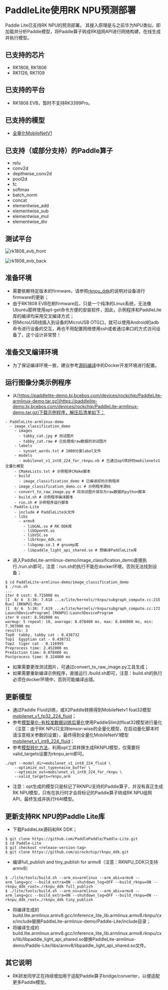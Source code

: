 # PaddleLite使用RK NPU预测部署

Paddle Lite已支持RK NPU的预测部署。
其接入原理是与之前华为NPU类似，即加载并分析Paddle模型，将Paddle算子转成RK组网API进行网络构建，在线生成并执行模型。

## 已支持的芯片

- RK1808, RK1806
- RK1126, RK1109

## 已支持的平台

- RK1808 EVB，暂时不支持RK3399Pro。

## 已支持的模型

- [全量化MobileNetV1](https://paddlelite-demo.bj.bcebos.com/devices/rockchip/mobilenet_v1_int8_224_fluid.tar.gz)

## 已支持（或部分支持）的Paddle算子

- relu
- conv2d
- depthwise_conv2d
- pool2d
- fc
- softmax
- batch_norm
- concat
- elementwise_add
- elementwise_sub
- elementwise_mul
- elementwise_div

## 测试平台

![rk1808_evb_front](https://paddlelite-demo.bj.bcebos.com/devices/rockchip/rk1808_evb_front.jpg)

![rk1808_evb_back](https://paddlelite-demo.bj.bcebos.com/devices/rockchip/rk1808_evb_back.jpg)

## 准备环境

- 需要依赖特定版本的firmware，请参照[rknpu_ddk](https://github.com/airockchip/rknpu_ddk)的说明对设备进行firmware的更新；
- 由于RK1808 EVB在刷firmware后，只是一个纯净的Linux系统，无法像Ubuntu那样使用apt-get命令方便的安装软件，因此，示例程序和PaddleLite库的编译均采用交叉编译方式；
- 将MicroUSB线插入到设备的MicroUSB OTG口，就可以使用Android的adb命令进行设备的交互，再也不用配置网络使用ssh或者通过串口的方式访问设备了，这个设计非常赞！

## 准备交叉编译环境

- 为了保证编译环境一致，建议参考[源码编译](../user_guides/source_compile)中的Docker开发环境进行配置。

## 运行图像分类示例程序

- 从[https://paddlelite-demo.bj.bcebos.com/devices/rockchip/PaddleLite-armlinux-demo.tar.gz](https://paddlelite-demo.bj.bcebos.com/devices/rockchip/PaddleLite-armlinux-demo.tar.gz)下载示例程序，解压后清单如下：

```shell
- PaddleLite-armlinux-demo
  - image_classification_demo
    - images 
      - tabby_cat.jpg # 测试图片
      - tabby_cat.raw # 已处理成raw数据的测试图片
    - labels
      - synset_words.txt # 1000分类label文件
    - models
      - mobilenet_v1_int8_224_for_rknpu.nb # 已通过opt转好的mobilenetv1全量化模型
    - CMakeLists.txt # 示例程序CMake脚本
    - build
      - image_classification_demo # 已编译好的示例程序
    - image_classification_demo.cc # 示例程序源码
    - convert_to_raw_image.py # 将测试图片保存为raw数据的python脚本
    - build.sh # 示例程序编译脚本
    - run.sh # 示例程序运行脚本
  - Paddle-Lite
    - include # PaddleLite头文件
    - libs
      - armv8
        - libGAL.so # RK DDK库
        - libOpenVX.so
        - libVSC.so
        - librknpu_ddk.so
        - libgomp.so.1 # gnuomp库
        - libpaddle_light_api_shared.so # 预编译PaddleLite库
```

- 进入PaddleLite-armlinux-demo/image_classification_demo直接执行./run.sh即可，注意：run.sh的执行不能在docker环境，否则无法找到设备；
```shell
$ cd PaddleLite-armlinux-demo/image_classification_demo
$ ./run.sh
...
iter 8 cost: 8.715000 ms
[I  8/ 6  5:38: 7.618 ...e/lite/kernels/rknpu/subgraph_compute.cc:215 Run] [RKNPU]:Run
[I  8/ 6  5:38: 7.619 ...e/lite/kernels/rknpu/subgraph_compute.cc:172 LaunchDeviceProgram] [RKNPU]:LaunchDeviceProgram
iter 9 cost: 8.592000 ms
warmup: 5 repeat: 10, average: 8.078400 ms, max: 8.846000 ms, min: 7.307000 ms
results: 3
Top0  tabby, tabby cat - 0.438732
Top1  Egyptian cat - 0.438732
Top2  tiger cat - 0.116995
Preprocess time: 2.452000 ms
Prediction time: 8.078400 ms
Postprocess time: 0.324000 ms
```
- 如果需要更改测试图片，可通过convert_to_raw_image.py工具生成；
- 如果需要重新编译示例程序，直接运行./build.sh即可，注意：build.sh的执行必须在docker环境中，否则可能编译出错。


## 更新模型

- 通过Paddle Fluid训练，或X2Paddle转换得到MobileNetv1 foat32模型[mobilenet_v1_fp32_224_fluid](https://paddlelite-demo.bj.bcebos.com/models/mobilenet_v1_fp32_224_fluid.tar.gz)；
- 参考[模型量化-有校准数据训练后量化](../user_guides/post_quant_with_data)使用PaddleSlim对float32模型进行量化（注意：由于RK NPU只支持tensor-wise的全量化模型，在启动量化脚本时请注意相关参数的设置），最终得到全量化MobileNetV1模型[mobilenet_v1_int8_224_fluid](https://paddlelite-demo.bj.bcebos.com/devices/rockchip/mobilenet_v1_int8_224_fluid.tar.gz)；
- 参考[模型转化方法](../user_guides/model_optimize_tool)，利用opt工具转换生成RKNPU模型，仅需要将valid_targets设置为rknpu,arm即可。
```shell
./opt --model_dir=mobilenet_v1_int8_224_fluid \
    --optimize_out_type=naive_buffer \
    --optimize_out=mobilenet_v1_int8_224_for_rknpu \
    --valid_targets=rknpu,arm
```
- 注意：opt生成的模型只是标记了RKNPU支持的Paddle算子，并没有真正生成RK NPU模型，只有在执行时才会将标记的Paddle算子转成RK NPU组网API，最终生成并执行HiAI模型。

## 更新支持RK NPU的Paddle Lite库

- 下载PaddleLite源码和RK DDK；
```shell
$ git clone https://github.com/PaddlePaddle/Paddle-Lite.git
$ cd Paddle-Lite
$ git checkout <release-version-tag>
$ git clone https://github.com/airockchip/rknpu_ddk.git
```
- 编译full_publish and tiny_publish for armv8（注意：RKNPU_DDK只支持armv8）
```shell
$ ./lite/tools/build.sh --arm_os=armlinux --arm_abi=armv8 --arm_lang=gcc --build_extra=ON --shutdown_log=OFF --build_rknpu=ON --rknpu_ddk_root=./rknpu_ddk full_publish
$ ./lite/tools/build.sh --arm_os=armlinux --arm_abi=armv8 --arm_lang=gcc --build_extra=ON --shutdown_log=OFF --build_rknpu=ON --rknpu_ddk_root=./rknpu_ddk tiny_publish
```
- 将编译生成的build.lite.armlinux.armv8.gcc/inference_lite_lib.armlinux.armv8.rknpu/cxx/include替换PaddleLite-armlinux-demo/Paddle-Lite/include目录；
- 将编译生成的build.lite.armlinux.armv8.gcc/inference_lite_lib.armlinux.armv8.rknpu/cxx/lib/libpaddle_light_api_shared.so替换PaddleLite-armlinux-demo/Paddle-Lite/libs/armv8/libpaddle_light_api_shared.so文件。

## 其它说明

- RK研发同学正在持续增加用于适配Paddle算子bridge/converter，以便适配更多Paddle模型。

